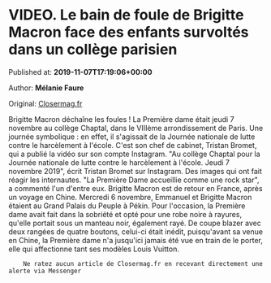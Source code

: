 
# VIDEO. Le bain de foule de Brigitte Macron face des enfants survoltés dans un collège parisien

Published at: **2019-11-07T17:19:06+00:00**

Author: **Mélanie Faure**

Original: [Closermag.fr](https://www.closermag.fr/politique/video-le-bain-de-foule-de-brigitte-macron-face-des-enfants-survoltes-dans-un-col-1046202)

Brigitte Macron déchaîne les foules ! La Première dame était jeudi 7 novembre au collège Chaptal, dans le VIIIème arrondissement de Paris. Une journée symbolique : en effet, il s'agissait de la Journée nationale de lutte contre le harcèlement à l'école. C'est son chef de cabinet, Tristan Bromet, qui a publié la vidéo sur son compte Instagram. "Au collège Chaptal pour la Journée nationale de lutte contre le harcèlement à l'école. Jeudi 7 novembre 2019", écrit Tristan Bromet sur Instagram. Des images qui ont fait réagir les internautes. "La Première Dame accueillie comme une rock star", a commenté l'un d'entre eux.
Brigitte Macron est de retour en France, après un voyage en Chine. Mercredi 6 novembre, Emmanuel et Brigitte Macron étaient au Grand Palais du Peuple à Pékin. Pour l'occasion, la Première dame avait fait dans la sobriété et opté pour une robe noire à rayures, qu'elle portait sous un manteau noir, également rayé.
De coupe blazer avec deux rangées de quatre boutons, celui-ci était inédit, puisqu'avant sa venue en Chine, la Première dame n'a jusqu'ici jamais été vue en train de le porter, elle qui affectionne tant ses modèles Louis Vuitton.

        Ne ratez aucun article de Closermag.fr en recevant directement une alerte via Messenger
      
